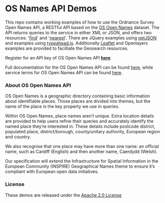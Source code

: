 # OS Names API Demos

This repo contains working examples of how to use the Ordnance Survey Open Names API, a RESTful API based on the [OS Open Names](https://www.ordnancesurvey.co.uk/business-and-government/products/os-open-names.html) dataset. The API returns queries to the service in either XML or JSON, and offers two resources: '[find](https://apidocs.os.uk/docs/os-names-find)' and '[nearest](https://apidocs.os.uk/docs/os-names-nearest)'. There are JQuery examples using [getJSON](http://api.jquery.com/jquery.getjson/) and examples using [typeahead.js](https://twitter.github.io/typeahead.js/). Additionally [Leaflet](http://leafletjs.com/) and Openlayers examples are provided to facilliate the Geosearch resources.

Register for an API key of OS Open Names API **[here](https://developer.ordnancesurvey.co.uk/user/register)**

Full documentation for the OS Open Names API can be found [here](https://apidocs.os.uk/docs/os-names-overview), while service terms for OS Open Names API can be found [here](https://developer.ordnancesurvey.co.uk/sites/default/files/OS_Places_v2-1.pdf).

### About OS Open Names API
OS Open Names is a geographic directory containing basic information about identifiable places. Those places are divided into themes, but the name of the place is the key property we use in queries.

Within OS Open Names, place names aren’t unique. Extra location details are provided to help users refine their queries and accurately identify the named place they’re interested in. These details include postcode district, populated place, district/borough, county/unitary authority, European region and country.

We also recognise that one place may have more than one name: an official name, such as Cardiff (English) and then another name, Caerdydd (Welsh).

Our specification will extend the Infrastructure for Spatial Information in the European Community (INSPIRE) Geographical Names theme to ensure it’s compliant with European open data initiatives.

### License

These demos are released under the [Apache 2.0 License](http://www.apache.org/licenses/LICENSE-2.0.html)

